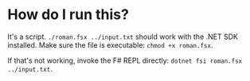 # How do I run this?

It's a script. `./roman.fsx ../input.txt` should work with the .NET SDK installed. Make sure the file is executable: `chmod +x roman.fsx`.

If that's not working, invoke the F# REPL directly: `dotnet fsi roman.fsx ../input.txt`.